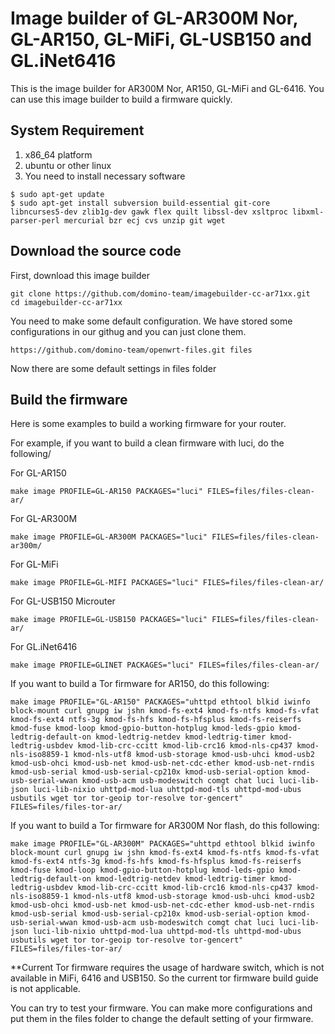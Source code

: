 # Image builder of GL-AR300M Nor, GL-AR150, GL-MiFi, GL-USB150 and GL.iNet6416

This is the image builder for AR300M Nor, AR150, GL-MiFi and GL-6416. You can use this image builder to build a firmware quickly.

## System Requirement
1. x86_64 platform
2. ubuntu or other linux
3. You need to install necessary software
```
$ sudo apt-get update
$ sudo apt-get install subversion build-essential git-core libncurses5-dev zlib1g-dev gawk flex quilt libssl-dev xsltproc libxml-parser-perl mercurial bzr ecj cvs unzip git wget
```

## Download the source code

First, download this image builder
```
git clone https://github.com/domino-team/imagebuilder-cc-ar71xx.git
cd imagebuilder-cc-ar71xx
```
You need to make some default configuration. We have stored some configurations in our githug and you can just clone them.
```
https://github.com/domino-team/openwrt-files.git files
```
Now there are some default settings in files folder

## Build the firmware

Here is some examples to build a working firmware for your router.

For example, if you want to build a clean firmware with luci, do the following/

For GL-AR150
```
make image PROFILE=GL-AR150 PACKAGES="luci" FILES=files/files-clean-ar/
```
For GL-AR300M
```
make image PROFILE=GL-AR300M PACKAGES="luci" FILES=files/files-clean-ar300m/
```
For GL-MiFi
```
make image PROFILE=GL-MIFI PACKAGES="luci" FILES=files/files-clean-ar/
```
For GL-USB150 Microuter
```
make image PROFILE=GL-USB150 PACKAGES="luci" FILES=files/files-clean-ar/
```
For GL.iNet6416
```
make image PROFILE=GLINET PACKAGES="luci" FILES=files/files-clean-ar/
```

If you want to build a Tor firmware for AR150, do this following:
```
make image PROFILE="GL-AR150" PACKAGES="uhttpd ethtool blkid iwinfo block-mount curl gnupg iw jshn kmod-fs-ext4 kmod-fs-ntfs kmod-fs-vfat kmod-fs-ext4 ntfs-3g kmod-fs-hfs kmod-fs-hfsplus kmod-fs-reiserfs kmod-fuse kmod-loop kmod-gpio-button-hotplug kmod-leds-gpio kmod-ledtrig-default-on kmod-ledtrig-netdev kmod-ledtrig-timer kmod-ledtrig-usbdev kmod-lib-crc-ccitt kmod-lib-crc16 kmod-nls-cp437 kmod-nls-iso8859-1 kmod-nls-utf8 kmod-usb-storage kmod-usb-uhci kmod-usb2 kmod-usb-ohci kmod-usb-net kmod-usb-net-cdc-ether kmod-usb-net-rndis kmod-usb-serial kmod-usb-serial-cp210x kmod-usb-serial-option kmod-usb-serial-wwan kmod-usb-acm usb-modeswitch comgt chat luci luci-lib-json luci-lib-nixio uhttpd-mod-lua uhttpd-mod-tls uhttpd-mod-ubus usbutils wget tor tor-geoip tor-resolve tor-gencert" FILES=files/files-tor-ar/
```
If you want to build a Tor firmware for AR300M Nor flash, do this following:
```
make image PROFILE="GL-AR300M" PACKAGES="uhttpd ethtool blkid iwinfo block-mount curl gnupg iw jshn kmod-fs-ext4 kmod-fs-ntfs kmod-fs-vfat kmod-fs-ext4 ntfs-3g kmod-fs-hfs kmod-fs-hfsplus kmod-fs-reiserfs kmod-fuse kmod-loop kmod-gpio-button-hotplug kmod-leds-gpio kmod-ledtrig-default-on kmod-ledtrig-netdev kmod-ledtrig-timer kmod-ledtrig-usbdev kmod-lib-crc-ccitt kmod-lib-crc16 kmod-nls-cp437 kmod-nls-iso8859-1 kmod-nls-utf8 kmod-usb-storage kmod-usb-uhci kmod-usb2 kmod-usb-ohci kmod-usb-net kmod-usb-net-cdc-ether kmod-usb-net-rndis kmod-usb-serial kmod-usb-serial-cp210x kmod-usb-serial-option kmod-usb-serial-wwan kmod-usb-acm usb-modeswitch comgt chat luci luci-lib-json luci-lib-nixio uhttpd-mod-lua uhttpd-mod-tls uhttpd-mod-ubus usbutils wget tor tor-geoip tor-resolve tor-gencert" FILES=files/files-tor-ar/
```

**Current Tor firmware requires the usage of hardware switch, which is not available in MiFi, 6416 and USB150. So the current tor firmware build guide is not applicable.

You can try to test your firmware. You can make more configurations and put them in the files folder to change the default setting of your firmware.
